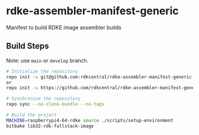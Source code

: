 # rdke-assembler-manifest-generic
Manifest to build RDKE image assembler builds

## Build Steps
Note: use `main` or `develop` branch.
```bash
# Initialize the repository
repo init -u git@github.com:rdkcentral/rdke-assembler-manifest-generic -m raspberrypi4-64.xml -b develop
or
repo init -u https://github.com/rdkcentral/rdke-assembler-manifest-generic.git -m raspberrypi4-64.xml -b develop

# Synchronize the repository
repo sync --no-clone-bundle --no-tags

# Build the project
MACHINE=raspberrypi4-64-rdke source ./scripts/setup-environment
bitbake lib32-rdk-fullstack-image
```